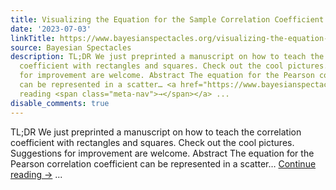 ```yaml
---
title: Visualizing the Equation for the Sample Correlation Coefficient
date: '2023-07-03'
linkTitle: https://www.bayesianspectacles.org/visualizing-the-equation-for-the-sample-correlation-coefficient/
source: Bayesian Spectacles
description: TL;DR We just preprinted a manuscript on how to teach the correlation
  coefficient with rectangles and squares. Check out the cool pictures. Suggestions
  for improvement are welcome. Abstract The equation for the Pearson correlation coefficient
  can be represented in a scatter… <a href="https://www.bayesianspectacles.org/visualizing-the-equation-for-the-sample-correlation-coefficient/">Continue
  reading <span class="meta-nav">→</span></a> ...
disable_comments: true
---
```

TL;DR We just preprinted a manuscript on how to teach the correlation coefficient with rectangles and squares. Check out the cool pictures. Suggestions for improvement are welcome. Abstract The equation for the Pearson correlation coefficient can be represented in a scatter… <a href="https://www.bayesianspectacles.org/visualizing-the-equation-for-the-sample-correlation-coefficient/">Continue reading <span class="meta-nav">→</span></a> ...
